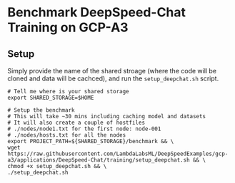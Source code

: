 # Benchmark DeepSpeed-Chat Training on GCP-A3

## Setup

Simply provide the name of the shared stroage (where the code will be cloned and data will be cachced), and run the `setup_deepchat.sh` script.

```
# Tell me where is your shared storage
export SHARED_STORAGE=$HOME

# Setup the benchmark
# This will take ~30 mins including caching model and datasets
# It will also create a couple of hostfiles
# ./nodes/node1.txt for the first node: node-001
# ./nodes/hosts.txt for all the nodes
export PROJECT_PATH=${SHARED_STORAGE}/benchmark && \
wget https://raw.githubusercontent.com/LambdaLabsML/DeepSpeedExamples/gcp-a3/applications/DeepSpeed-Chat/training/setup_deepchat.sh && \
chmod +x setup_deepchat.sh && \
./setup_deepchat.sh
```


